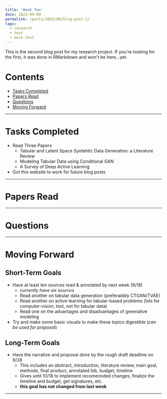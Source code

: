```yaml
---
title: 'Week Two'
date: 2023-09-09
permalink: /posts/2023/09/blog-post-1/
tags:
  - research
  - test
  - more test
---
```


This is the second blog post for my research project. If you're looking for the first, it was done in RMarkdown and won't be here...yet. 

# Contents

- [Tasks Completed](#tasks)
- [Papers Read](#papers)
- [Questions](#questions)
- [Moving Forward](#moving)

---

<a name="tasks"></a>
# Tasks Completed 
- Read Three Papers
   - Tabular and Latent Space Syntehtic Data Generation: a Literature Review
   - Modeling Tabular Data using Conditional GAN
   - A Survey of Deep Active Learning
- Got this website to work for future blog posts

---

<a name="papers"></a>
# Papers Read

---

<a name="questions"></a>
# Questions

---

<a name="moving"></a>
# Moving Forward

## Short-Term Goals
- Have at least ten sources read & annotated by next week (9/18)
  - *currently have six sources*
  - Read another on tabular data generation (preferabbly CTGAN/TVAE)
  - Read another on active learning for tabular-based problems (lots for computer-vision, text, not for tabular data)
  - Read one on the advantages and disadvantages of generative modeling
- Try and make some basic visuals to make these topics digestible (*can be used for proposal*)

## Long-Term Goals
- Have the narrative and proposal *done* by the rough draft deadline on 9/28
  - This includes an abstract, introduction, literature review, main goal, methods, final product, annotated bib, budget, timeline
  - Gives until 10/18 to implement recomennded changes, finalize the timeline and  budget, get signatures, etc.
  - **this goal has not changed from last week**
---
